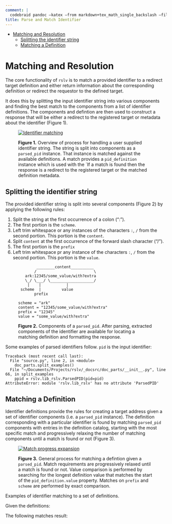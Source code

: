 ```yaml
---
comment: |
  codebraid pandoc –katex –from markdown+tex_math_single_backslash –filter pandoc-sidenote –to html5+smart –template=$HOME/.pandoc/templates/template.html5 --css=$HOME/.pandoc/theme.css –toc –wrap=none matching.md \> matching.html style and template from https://jez.io/pandoc-markdown-css-theme/
title: Parse and Match Identifier
---
```


- [Matching and Resolution](#matching-and-resolution)
  - [Splitting the identifier string](#splitting-the-identifier-string)
  - [Matching a Definition](#matching-a-definition)

# Matching and Resolution

The core functionality of `rslv` is to match a provided identifier to a redirect target definition and either return information about the corresponding definition or redirect the requestor to the defined target.

It does this by splitting the input identifier string into various components and finding the best match to the components from a list of identifier definitions. The components and defintion are then used to construct a response that will be either a redirect to the registered target or metadata about the identifier (Figure 1).

<figure>

[![Identifier matching](https://tinyurl.com/ylejjbcr)](https://tinyurl.com/ylejjbcr)<!--![Identifier matching](./assets/matching.puml)-->

<figcaption>

**Figure 1.** Overview of process for handling a user supplied identifier string. The string is split into components as a `parsed_pid` instance. That instance is matched against the available definitions. A match provides a `pid_definition` instance which is used with the \`If a match is found then the response is a redirect to the registered target or the matched definition metadata.

</figcaption>
</figure>

## Splitting the identifier string

The provided identifier string is split into several components (Figure 2) by applying the following rules:

1.  Split the string at the first occurrence of a colon (“:”).
2.  The first portion is the `scheme`.
3.  Left trim whitespace or any instances of the characters `:`, `/` from the second portion. This portion is the `content`.
4.  Split `content` at the first occurrence of the forward slash character (“/”).
5.  The first portion is the `prefix`
6.  Left trim whitespace pr any instance of the characters `:`, `/` from the second portion. This portion is the `value`.

<figure>

            ________content__________ 
           /                         \
       ark:12345/some_value/with?extra
       \_/ \___/ \___________________/
        |    |           |  
     scheme  |         value
           prefix      
           
    scheme = "ark"
    content = "12345/some_value/with?extra"
    prefix = "12345"
    value = "some_value/with?extra"

<figcaption>

**Figure 2.** Components of a `parsed_pid`. After parsing, extracted components of the identifier are available for locating a matching definition and formatting the response.

</figcaption>
</figure>

Some examples of parsed identifiers follow. `pid` is the input identifier:

``` stderr
Traceback (most recent call last):
  File "source.py", line 2, in <module>
    doc_parts.split_examples()
  File "~/Documents/Projects/rslv/_docsrc/doc_parts/__init__.py", line 66, in split_examples
    ppid = rslv.lib_rslv.ParsedPID(pid=pid)
AttributeError: module 'rslv.lib_rslv' has no attribute 'ParsedPID'
```

## Matching a Definition

Identifier definitions provide the rules for creating a target address given a set of identifier components (i.e. a `parsed_pid` instance). The definition corresponding with a particular identifier is found by matching `parsed_pid` components with entries in the definition catalog, starting with the most specific match and progressively relaxing the number of matching components until a match is found or not (Figure 3).

<figure>

[![Match progress expansion](https://tinyurl.com/yq7grlh9)](https://tinyurl.com/yq7grlh9)<!--![Match progress expansion](./assets/pidmatch.puml)-->

<figcaption>

**Figure 3.** General process for matching a defintion given a `parsed_pid`. Match requirements are progressively relaxed until a match is found or not. Value comparison is performed by searching for the longest definition value that matches the start of the `pid_definition.value` property. Matches on `prefix` and `scheme` are performed by exact comparison.

</figcaption>
</figure>

Examples of identifier matching to a set of definitions.

Given the definitions:

The following matches result:
